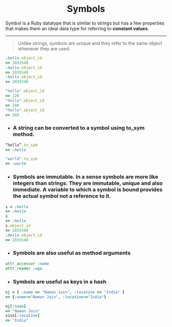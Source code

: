 # <div align="center"> Symbols</div>

Symbol is a Ruby datatype that is similar to strings but has a few properties that makes them an ideal data type for referring to **constant values**.

---

> Unlike strings, symbols are unique and they refer to the same object whenever they are used.

```ruby
:hello.object_id
=> 2035548
:hello.object_id
=> 2035548
:hello.object_id
=> 2035548

"hello".object_id
=> 220
"hello".object_id
=> 240
"hello".object_id
=> 260
```

* ### A string can be converted to a symbol using **to_sym** method.

```ruby
“hello”.to_sym
=> :hello

"world".to_sym
=> :world
```

* ### Symbols are immutable. In a sense symbols are more like integers than strings. They are immutable, unique and also immediate. A variable to which a symbol is bound provides the actual symbol not a reference to it.

```ruby
s = :hello
=> :hello
s
=> :hello
s.object_id
=> 2035548
:hello.object_id
=> 2035548
```

* ### Symbols are also useful as method arguments

```ruby
attr_accessor :name
attr_reader :age
```

* ### Symbols are useful as keys in a hash

```ruby
nj = { :name => "Naman Jain", :location => "India" }
=> {:name=>"Naman Jain", :location=>"India"}

nj[:name]
=> "Naman Jain"
siva[:location]
=> "India"
```
